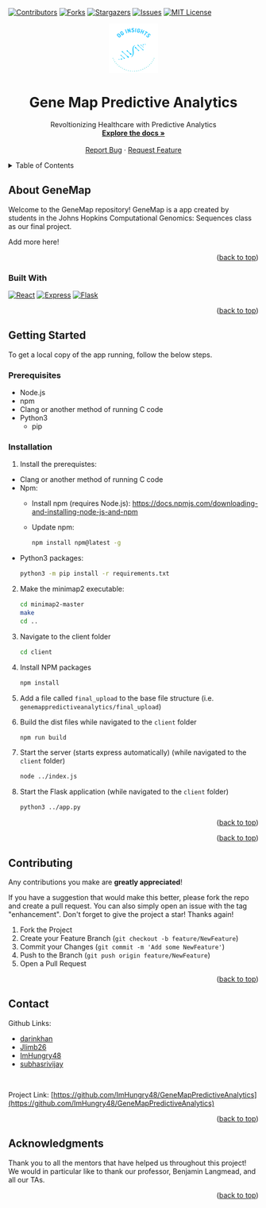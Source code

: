 <a name="readme-top"></a>

[![Contributors][contributors-shield]][contributors-url]
[![Forks][forks-shield]][forks-url]
[![Stargazers][stars-shield]][stars-url]
[![Issues][issues-shield]][issues-url]
[![MIT License][license-shield]][license-url]


<div align="center">
  <a href="https://github.com/ImHungry48/GeneMapPredictiveAnalytics">
    <img src="client/public/thumbnail_image.png" alt="Logo" width="100" height="100">
  </a>


  <h1 align="center">Gene Map Predictive Analytics </h1>

  <p align="center">
    Revoltionizing Healthcare with Predictive Analytics
    <br />
    <a href="https://github.com/ImHungry48/GeneMapPredictiveAnalytics"><strong>Explore the docs »</strong></a>
    <br />
    <br />
    <!-- <a href="">View Demo</a> -->
    <!-- · -->
    <a href="https://github.com/ImHungry48/GeneMapPredictiveAnalytics/issues">Report Bug</a>
    ·
    <a href="https://github.com/ImHungry48/GeneMapPredictiveAnalytics/issues">Request Feature</a>
  </p>
</div>

<!-- TABLE OF CONTENTS -->
<details>
  <summary>Table of Contents</summary>
  <ol>
    <li>
      <a href="#about-the-project">About GeneMap</a>
      <ul>
        <li><a href="#built-with">Built With</a></li>
      </ul>
    </li>
    <li>
      <a href="#getting-started">Getting Started</a>
      <ul>
        <li><a href="#prerequisites">Prerequisites</a></li>
        <li><a href="#installation">Installation</a></li>
      </ul>
    </li>
    <!-- <li><a href="#usage">Usage</a></li> -->
    <!-- <li><a href="#roadmap">Roadmap</a></li> -->
    <li><a href="#contributing">Contributing</a></li>
    <!-- <li><a href="#license">License</a></li> -->
    <li><a href="#contact">Contact</a></li>
    <li><a href="#acknowledgments">Acknowledgments</a></li>
  </ol>
</details>


<!-- ABOUT THE PROJECT -->

## About GeneMap

<!-- [![Product Name Screen Shot][product-screenshot]](https://example.com) -->

Welcome to the GeneMap repository! GeneMap is a app created by students in the Johns Hopkins Computational Genomics: Sequences class as our final project.

Add more here!

<p align="right">(<a href="#readme-top">back to top</a>)</p>

### Built With

<!-- This section should list any major frameworks/libraries used to bootstrap your project. Leave any add-ons/plugins for the acknowledgements section. Here are a few examples. -->

[![React][React.js]][React-url]
[![Express][Express.js]][Express-url]
[![Flask][Flask.js]][Flask-url]

<p align="right">(<a href="#readme-top">back to top</a>)</p>

<!-- GETTING STARTED -->
## Getting Started

To get a local copy of the app running, follow the below steps.

### Prerequisites

* Node.js
* npm
* Clang or another method of running C code
* Python3
  * pip

### Installation

1. Install the prerequistes:

  * Clang or another method of running C code
  * Npm:
    * Install npm (requires Node.js): https://docs.npmjs.com/downloading-and-installing-node-js-and-npm

    * Update npm:
      ```sh
      npm install npm@latest -g
      ```
  * Python3 packages:
    ```sh
    python3 -m pip install -r requirements.txt
    ```
  
2. Make the minimap2 executable:
    ```sh
    cd minimap2-master
    make
    cd ..
    ```

 
3. Navigate to the client folder
    ```sh
    cd client
    ```

4. Install NPM packages
    ```sh
    npm install
    ```
  
5. Add a file called `final_upload` to the base file structure (i.e. `genemappredictiveanalytics/final_upload`)

6. Build the dist files while navigated to the `client` folder
    ```sh
    npm run build
    ```

7. Start the server (starts express automatically) (while navigated to the `client` folder)
    ```sh
    node ../index.js
    ```    

8. Start the Flask application (while navigated to the `client` folder)
    ```sh
    python3 ../app.py
    ```

<p align="right">(<a href="#readme-top">back to top</a>)</p>

<!-- USAGE EXAMPLES -->
<!-- ## Usage -->

<p align="right">(<a href="#readme-top">back to top</a>)</p>

<!-- CONTRIBUTING -->
## Contributing

Any contributions you make are **greatly appreciated**!

If you have a suggestion that would make this better, please fork the repo and create a pull request. You can also simply open an issue with the tag "enhancement".
Don't forget to give the project a star! Thanks again!

1. Fork the Project
2. Create your Feature Branch (`git checkout -b feature/NewFeature`)
3. Commit your Changes (`git commit -m 'Add some NewFeature'`)
4. Push to the Branch (`git push origin feature/NewFeature`)
5. Open a Pull Request

<p align="right">(<a href="#readme-top">back to top</a>)</p>


<!-- CONTACT -->
## Contact

Github Links:
- [darinkhan](https://github.com/darinkhan)
- [Jlimb26](https://github.com/Jlimb26)
- [ImHungry48](https://github.com/ImHungry48)
- [subhasrivijay](https://github.com/subhasrivijay)

</br>

Project Link: [https://github.com/ImHungry48/GeneMapPredictiveAnalytics](https://github.com/ImHungry48/GeneMapPredictiveAnalytics)

<p align="right">(<a href="#readme-top">back to top</a>)</p>


<!-- ACKNOWLEDGMENTS -->
## Acknowledgments

Thank you to all the mentors that have helped us throughout this project! We would in particular like to thank our professor, Benjamin Langmead, and all our TAs.


<p align="right">(<a href="#readme-top">back to top</a>)</p>



<!-- MARKDOWN LINKS & IMAGES -->
<!-- https://www.markdownguide.org/basic-syntax/#reference-style-links -->
[contributors-shield]: https://img.shields.io/github/contributors/ImHungry48/GeneMapPredictiveAnalytics.svg?style=for-the-badge
[contributors-url]: https://github.com/ImHungry48/GeneMapPredictiveAnalytics/graphs/contributors
[forks-shield]: https://img.shields.io/github/forks/ImHungry48/GeneMapPredictiveAnalytics.svg?style=for-the-badge
[forks-url]: https://github.com/ImHungry48/GeneMapPredictiveAnalytics/network/members
[stars-shield]: https://img.shields.io/github/stars/ImHungry48/GeneMapPredictiveAnalytics.svg?style=for-the-badge
[stars-url]: https://github.com/ImHungry48/GeneMapPredictiveAnalytics/stargazers
[issues-shield]: https://img.shields.io/github/issues/ImHungry48/GeneMapPredictiveAnalytics.svg?style=for-the-badge
[issues-url]: https://github.com/ImHungry48/GeneMapPredictiveAnalytics/issues
[license-shield]: https://img.shields.io/github/license/ImHungry48/GeneMapPredictiveAnalytics.svg?style=for-the-badge
[license-url]: https://github.com/ImHungry48/GeneMapPredictiveAnalytics/blob/master/LICENSE.txt

[React.js]: https://img.shields.io/badge/React-20232A?style=for-the-badge&logo=react&logoColor=61DAFB
[React-url]: https://reactjs.org/
[Express.js]: https://img.shields.io/badge/Express.js-404D59?style=for-the-badge
[Express-url]: https://expressjs.com/
[Flask.js]: https://img.shields.io/badge/Flask-20232A?style=for-the-badge&logo=flask&logoColor=white
[Flask-url]: https://flask.palletsprojects.com/en/2.3.x/

